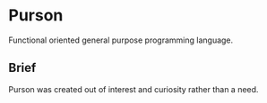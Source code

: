 # Purson
Functional oriented general purpose programming language.

## Brief
Purson was created out of interest and curiosity rather than a need.
